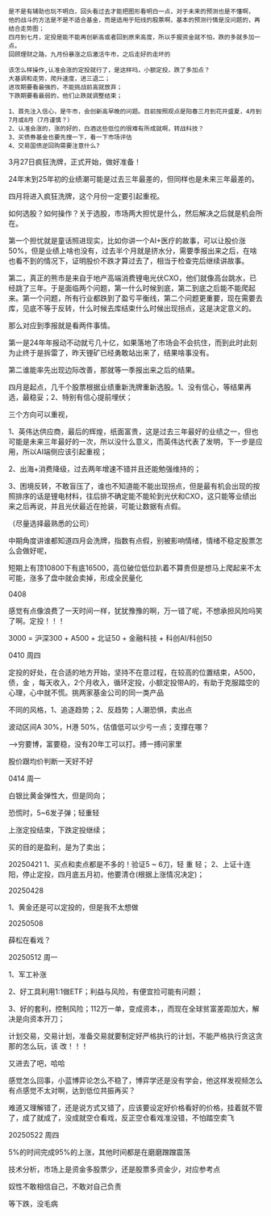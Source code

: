 

```text
是不是有辅助也玩不明白，回头看过去才能把图形看明白一点，对于未来的预测也是不懂啊，
他的战斗的方法是不是不适合基金，而是适用于短线的股票啊，基本的预测行情是没问题的，再结合走势图；
四月到七月，定投是能不能再创新高或者回到原来高度，所以手握资金就不怕，跌的多就多加一点。
回顾理财之路，九月份暴涨之后激活牛市，之后走好的走坏的

该怎么样操作,认准会涨的定投就行了，是这样吗，小额定投，跌了多加点？
大基调和走势，爬升速度，进三退二；
进攻期要看最强的，不能挑战前高就放弃；
下跌期要看最弱的，他们止跌就调整结束；

1、首先注入信心，是牛市，会创新高早晚的问题。目前按照观点是阳春三月到花开盛夏，4月到7月或8月（7月谨慎？）
2、认准会涨的，涨的好的，白酒这些低位的很难有所成就啊，转战科技？
3、买债券基金也要先搜一下，看一下市场评估
4、交易国债逆回购需要注意什么?
```

3月27日疯狂洗牌，正式开始，做好准备！

24年末到25年初的业绩潮可能是过去三年最差的，但同样也是未来三年最差的。

四月将进入疯狂洗牌，这个月份一定要引起重视。

如何选股？如何操作？关于选股，市场两大担忧是什么，然后解决之后就是机会所在。

第一个担忧就是童话照进现实，比如你讲一个AI+医疗的故事，可以让股价涨50%，但是业绩上啥也没有，过去半个月就是挤水分，需要季报出来之后，在啥也看不到的情况下，证明股价不跌才算过去了，相当于检查完后继续讲故事。

第二，真正的熊市是来自于地产高端消费锂电光伏CXO，他们就像高台跳水，已经跳了三年。于是面临两个问题，第一什么时候到底，第二到底之后能不能爬起来。第一个问题，所有行业都跌到了盈亏平衡线，第二个问题更重要，现在需要去库，见底不等于反转，什么时候去库结束什么时候出现拐点，这是决定意义的。

那么对应到季报就是看两件事情。

第一是24年年报动不动就亏几十亿，如果落地了市场会不会抗住，而到此时此刻为止终于是拆雷了，昨天锂矿已经勇敢站出来了，结果啥事没有。

第二谁能率先出现边际改善，那就等一季报出来之后的结果。

四月是起点，几千个股票根据业绩重新洗牌重新选股。1、没有信心，等结果再选，最稳妥；2、特别有信心提前埋伏；

三个方向可以重视，

1、英伟达供应商，最后的辉煌，纸面富贵，这是过去三年最好的业绩之一，但也可能是未来三年最好的一次，所以没什么意义，而英伟达代表了发明，下一步是应用，所以AI端侧应该引起重视；

2、出海+消费降级，过去两年增速不错并且还能勉强维持的；

3、困境反转，不敢盲压了，谁也不知道能不能出现拐点，但是最有机会出现的按照排序的话是锂电材料，往后排不确定能不能轮到光伏和CXO，这只能等业绩出来之后再说，并且光伏最近在抢装，可能让数据有点假。

（尽量选择最熟悉的公司）

中期角度讲谁都知道四月会洗牌，指数有点假，别被影响情绪，情绪不稳定股票怎么会做好呢，

短期上有顶10800下有底16500，高位破位低位趴着不算贵但是想马上爬起来不太可能，涨多了盘中就会卖掉，形成全民量化

0408

感觉有点像浪费了一天时间一样，犹犹豫豫的啊，万一错了呢，不想承担风险吗笑了啊。定投！！！

3000 = 沪深300 + A500 + 北证50 + 金融科技 + 科创AI/科创50



0410 周四

定投的好处，在合适的地方开始，坚持不在意过程，在较高的位置结束，A500，债，金 ，每天收入，2个月收入，循环定投，小额定投带A的，有助于克服踏空的心理，心中就不慌。挑两家基金公司的同一类产品

不同的风格，1、追逐趋势；2、反趋势；人潮恐惧，卖出点

波动区间A 30%，H港 50%，估值低可以少亏一点；支撑在哪？

——>穷要博，富要稳，没有20年工可以打。搏一搏问家里

股价跟均价判断一天好不好

0414 周一

白银比黄金弹性大，但是同向；

恐慌时，5~6发子弹；轻重轻

上涨定投结束，下跌定投继续；

买的目的是盈利，是为了卖出；

20250421
1、买点和卖点都是不多的！验证5 ~ 6刀，轻 重 轻；
2、上证十连阳，停止定投，四月底五月初，他要清仓(根据上涨情况决定)；

20250428

1、黄金还是可以定投的，但是我不太想做

20250508

薛松在看戏？

20250512 周一

1、军工补涨

2、好工具利用1:1做ETF；利益与风险，有便宜捡可能有问题；

3、好的套利，控制风险；112万一单，变成资本，，而现在全球贫富差距加大，解决是向资本开刀；



计划交易，交易计划，准备交易就要制定好严格执行的计划，不能严格执行贪这贪那的怎么玩，该 改！！！

又进去了吧，哈哈

感觉怎么回事，小蓝博弈论怎么不稳了，博弈学还是没有学会，他这样发视频怎么有点感觉不太对啊，达到低位共振再买？

难道又理解错了，还是说方式又错了，应该要设定好价格看好的价格，挂着就不管了，成了就成了，没成就空仓看戏，反正空仓看戏准没错，不怕踏空卖飞



20250522 周四

5%的时间完成95%的上涨，其他时间都是在磨磨蹭蹭震荡

技术分析，市场上是资金多股票少，还是股票多资金少，对应参考点

奴性不敢相信自己，不敢对自己负责

等下跌，没毛病

